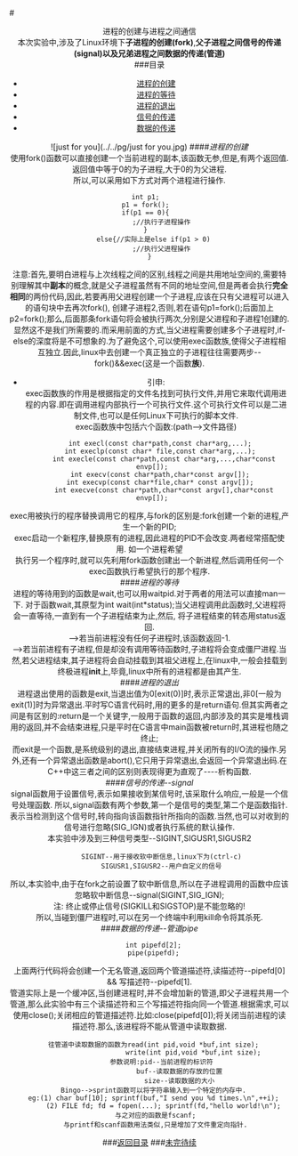 #<center>进程的创建与进程之间通信  
    本次实验中,涉及了Linux环境下**子进程的创建(fork)**,**父子进程之间信号的传递(signal)**以及**兄弟进程之间数据的传递(管道)**  
###目录  
*	[进程的创建](#进程的创建)  
*	[进程的等待](#进程的等待)  
*	[进程的退出](#进程的退出)  
*	[信号的传递](#信号的传递--signal)  
*	[数据的传递](#数据的传递--管道pipe)  

![just for you](../../pg/just for you.jpg) 
####*进程的创建*   
使用fork()函数可以直接创建一个当前进程的副本,该函数无参,但是,有两个返回值. 返回值中等于0的为子进程,大于0的为父进程.  
 所以,可以采用如下方式对两个进程进行操作.  
 
	int p1;  
	p1 = fork();  
	if(p1 == 0){  
        	;//执行子进程操作  
	}  
        else{//实际上是else if(p1 > 0)  
            ;//执行父进程操作  
        }    
注意:首先,要明白进程与上次线程之间的区别,线程之间是共用地址空间的,需要特别理解其中**副本**的概念,就是父子进程虽然有不同的地址空间,但是两者会执行**完全相同**的两份代码,因此,若要再用父进程创建一个子进程,应该在只有父进程可以进入的语句块中去再次fork(), 创建子进程2,否则,若在语句p1=fork();后面加上p2=fork();那么,后面那条fork语句将会被执行两次,分别是父进程和子进程1创建的. 显然这不是我们所需要的.而采用前面的方式,当父进程需要创建多个子进程时,if-else的深度将是不可想象的.为了避免这个,可以使用exec函数族,使得父子进程相互独立.因此,linux中去创建一个真正独立的子进程往往需要两步--fork()&&exec(这是一个函数**族**).   

 *	引申:  
exec函数族的作用是根据指定的文件名找到可执行文件,并用它来取代调用进程的内容.即在调用进程内部执行一个可执行文件.这个可执行文件可以是二进制文件,也可以是任何Linux下可执行的脚本文件.  
exec函数族中包括六个函数:(path-->文件路径)  

            int execl(const char*path,const char*arg,...);  
            int execlp(const char* file,const char*arg,...);  
            int execle(const char*path,const char*arg,...,char*const envp[]);  
            int execv(const char*path,char*const argv[]);  
            int execvp(const char*file,char* const argv[]);  
            int execve(const char*path,char*const argv[],char*const envp[]);  
 exec用被执行的程序替换调用它的程序,与fork的区别是:fork创建一个新的进程,产生一个新的PID;  
 exec启动一个新程序,替换原有的进程,因此进程的PID不会改变.两者经常搭配使用. 如一个进程希望  
 执行另一个程序时,就可以先利用fork函数创建出一个新进程,然后调用任何一个exec函数执行希望执行的那个程序.  
####*进程的等待*  
进程的等待用到的函数是wait,也可以用waitpid.对于两者的用法可以直接man一下. 对于函数wait,其原型为int wait(int*status);当父进程调用此函数时,父进程将会一直等待,一直到有一个子进程结束为止,然后, 将子进程结束的转态用status返回.  
        -->若当前进程没有任何子进程时,该函数返回-1.  
        -->若当前进程有子进程,但是却没有调用等待函数时,子进程将会变成僵尸进程.当然,若父进程结束,其子进程将会自动挂载到其祖父进程上,在linux中,一般会挂载到终极进程**init**上,毕竟,linux中所有的进程都是由其产生.  
####*进程的退出*  
进程退出使用的函数是exit,当退出值为0[exit(0)]时,表示正常退出,非0[一般为exit(1)]时为异常退出.平时写C语言代码时,用的更多的是return语句.但其实两者之间是有区别的:return是一个关键字,一般用于函数的返回,内部涉及的其实是堆栈调用的返回,并不会结束进程,只是平时在C语言中main函数被return时,其进程也随之终止;  
而exit是一个函数,是系统级别的退出,直接结束进程,并关闭所有的I/O流的操作.另外,还有一个异常退出函数是abort(),它只用于异常退出,会返回一个异常退出码.在C++中这三者之间的区别则表现得更为直观了----析构函数.  
####*信号的传递--signal*  
signal函数用于设置信号,表示如果接收到某信号时,该采取什么响应,一般是一个信号处理函数. 所以,signal函数有两个参数,第一个是信号的类型,第二个是函数指针.表示当检测到这个信号时,转向指向该函数指针所指向的函数.当然,也可以对收到的信号进行忽略(SIG_IGN)或者执行系统的默认操作.  
本实验中涉及到三种信号类型--SIGINT,SIGUSR1,SIGUSR2  

            SIGINT--用于接收软中断信息,linux下为(ctrl-c)  
            SIGUSR1,SIGUSR2--用户自定义的信号  
 所以,本实验中,由于在fork之前设置了软中断信息,所以在子进程调用的函数中应该忽略软中断信息--signal(SIGINT,SIG_IGN);  
注: 终止或停止信号(SIGKILL和SIGSTOP)是不能忽略的!  
所以,当碰到僵尸进程时,可以在另一个终端中利用kill命令将其杀死.  
####*数据的传递--管道pipe*  

        int pipefd[2];  
        pipe(pipefd);  
上面两行代码将会创建一个无名管道,返回两个管道描述符,读描述符--pipefd[0] && 写描述符--pipefd[1].  
管道实际上是一个缓冲区,当创建进程时,并不会增加新的管道,即父子进程共用一个管道,那么此实验中有三个读描述符和三个写描述符指向同一个管道.根据需求,可以使用close();关闭相应的管道描述符.比如:close(pipefd[0]);将关闭当前进程的读描述符.那么,该进程将不能从管道中读取数据.  

        往管道中读取数据的函数为read(int pid,void *buf,int size);  
                            write(int pid,void *buf,int size);  
            参数说明:pid--当前进程的标识符  
                     buf--读取数据的存放的位置  
                     size--读取数据的大小  
        Bingo-->sprint函数可以将字符串输入到一个特定的内存中.  
        eg:(1) char buf[10]; sprintf(buf,"I send you %d times.\n",++i);  
           (2) FILE fd; fd = fopen(...); sprintf(fd,"hello world!\n");
         与之对应的函数是fscanf;  
         与printf和scanf函数用法类似,只是增加了文件重定向指针.  
###[返回目录](#目录) 
###[未完待续](../os-notes.md) 

